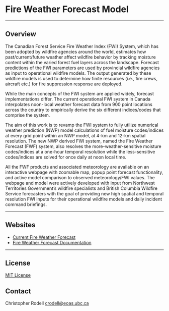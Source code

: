 # Fire Weather Forecast Model
---
## Overview

The Canadian Forest Service Fire Weather Index (FWI) System, which has been adopted by wildfire agencies around the world, estimates how past/current/future weather affect wildfire behavior by tracking moisture content within the varied forest fuel layers across the landscape. Forecast predictions of the FWI parameters are used by provincial wildfire agencies as input to operational wildfire models. The output generated by these wildfire models is used to determine how finite resources (i.e., fire crews, aircraft etc.) for fire suppression response are deployed.

While the main concepts of the FWI system are applied widely, forecast implementations differ. The current operational FWI system in Canada interpolates noon-local weather forecast data from 900 point locations across the country to empirically derive the six different indices/codes that comprise the system.

The aim of this work is to revamp the FWI system to fully utilize numerical weather prediction (NWP) model calculations of fuel moisture codes/indices at every grid point within an NWP model, at 4-km and 12-km spatial resolution. The new NWP derived FWI system, named the Fire Weather Forecast (FWF) system, also resolves the more-weather-sensitive moisture codes/indices at a one-hour temporal resolution while the less-sensitive codes/indices are solved for once daily at noon local time.

All the FWF products and associated meteorology are available on an interactive webpage with zoomable map, popup point forecast functionality, and active model comparison to observed meteorology/FWI values. The webpage and model were actively developed with input from Northwest Territories Government’s wildfire specialists and British Columbia Wildfire Service forecasters with the goal of providing new high spatial and temporal resolution FWI inputs for their operational wildfire models and daily incident command briefings.

---
## Websites
- [Current Fire Weather Forecast](https://firesmoke.ca/forecasts/fireweather/current/)
- [Fire Weather Forecast Documentation](https://cerodell.github.io/fwf-docs/)

---
## License
[MIT License](https://github.com/cerodell/fwf/blob/master/LICENSE)

## Contact
Christopher Rodell crodell@eoas.ubc.ca
